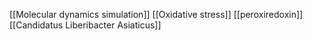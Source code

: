 [[Molecular dynamics simulation]]
[[Oxidative stress]]
[[peroxiredoxin]]
[[Candidatus Liberibacter Asiaticus]]
